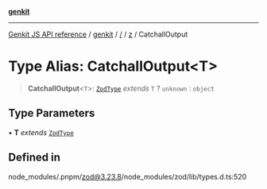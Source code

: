[**genkit**](../../../README.md)

***

[Genkit JS API reference](../../../../README.md) / [genkit](../../../README.md) / [/](../../../README.md) / [z](../README.md) / CatchallOutput

# Type Alias: CatchallOutput\<T\>

> **CatchallOutput**\<`T`\>: [`ZodType`](../classes/ZodType.md) *extends* `T` ? `unknown` : `object`

## Type Parameters

• **T** *extends* [`ZodType`](../classes/ZodType.md)

## Defined in

node\_modules/.pnpm/zod@3.23.8/node\_modules/zod/lib/types.d.ts:520

